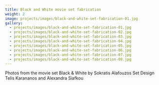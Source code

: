 ```yaml
---
title: Black and White movie set fabrication
weight: 2
image: projects/images/black-and-white-set-fabrication-01.jpg
gallery:
  - projects/images/black-and-white-set-fabrication-01.jpg
  - projects/images/black-and-white-set-fabrication-02.jpg
  - projects/images/black-and-white-set-fabrication-03.jpg
  - projects/images/black-and-white-set-fabrication-04.jpg
  - projects/images/black-and-white-set-fabrication-05.jpg
  - projects/images/black-and-white-set-fabrication-06.jpg
  - projects/images/black-and-white-set-fabrication-07.jpg
  - projects/images/black-and-white-set-fabrication-08.jpg
---
```

Photos from the movie set Black & White by Sokratis Alafouzos
Set Design Telis Karananos and Alexandra Siafkou
